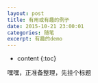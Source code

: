 ```yaml
---
layout: post
title: 有用或有趣的例子
date: 2015-10-21 23:00:01
categories: 随笔
excerpt: 有趣的demo
---
```


* content
{:toc}

嘿嘿，正准备整理，先挂个标题
